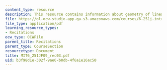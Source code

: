 ```yaml
---
content_type: resource
description: This resource contains information about geometry of linear programming.
file: https://ol-ocw-studio-app-qa.s3.amazonaws.com/courses/6-251j-introduction-to-mathematical-programming-fall-2009/b3f98d1e302f9ae6b0db4f6a1e16ac50_MIT6_251JF09_rec03.pdf
file_type: application/pdf
learning_resource_types:
- Recitations
ocw_type: OCWFile
parent_title: Recitations
parent_type: CourseSection
resourcetype: Document
title: MIT6_251JF09_rec03.pdf
uid: b3f98d1e-302f-9ae6-b0db-4f6a1e16ac50
---
```

